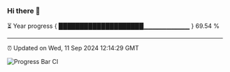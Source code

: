 ### Hi there 👋

⏳ Year progress { ████████████████████▁▁▁▁▁▁▁▁▁▁ } 69.54 %

---

⏰ Updated on Wed, 11 Sep 2024 12:14:29 GMT

![Progress Bar CI](https://github.com/EinsPommes/EinsPommes/blob/main/.github/workflows/main.yml)
